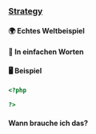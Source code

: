 ### [Strategy](/strategy.md)

#### 🌍 Echtes Weltbeispiel


#### 💬 In einfachen Worten

#### 🖥 Beispiel

```php 
<?php

?>
```

#### Wann brauche ich das? 
